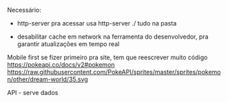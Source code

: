 Necessário:
+ http-server
    pra acessar usa http-server ./ tudo na pasta

+ desabilitar cache em network na ferramenta do desenvolvedor, pra garantir atualizações em tempo real

Mobile first
se fizer primeiro pra site, tem que reescrever muito código
https://pokeapi.co/docs/v2#pokemon
https://raw.githubusercontent.com/PokeAPI/sprites/master/sprites/pokemon/other/dream-world/35.svg

API - serve dados